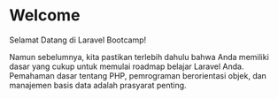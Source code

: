 # Welcome

Selamat Datang di Laravel Bootcamp!

Namun sebelumnya, kita pastikan terlebih dahulu bahwa Anda memiliki dasar yang cukup untuk memulai roadmap belajar Laravel Anda. Pemahaman dasar tentang PHP, pemrograman berorientasi objek, dan manajemen basis data adalah prasyarat penting.
